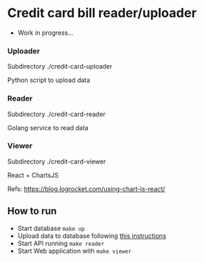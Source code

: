 # Credit card bill reader/uploader

- Work in progress...

### Uploader
Subdirectory ./credit-card-uploader

Python script to upload data

### Reader
Subdirectory ./credit-card-reader

Golang service to read data

### Viewer
Subdirectory ./credit-card-viewer

React + ChartsJS

Refs:
https://blog.logrocket.com/using-chart-js-react/

## How to run
- Start database `make up`
- Upload data to database following [this instructions](https://github.com/msantosfelipe/credit-card-bill-transactions/tree/main/credit-card-uploader#readme)
- Start API running `make reader`
- Start Web application with `make viewer`
